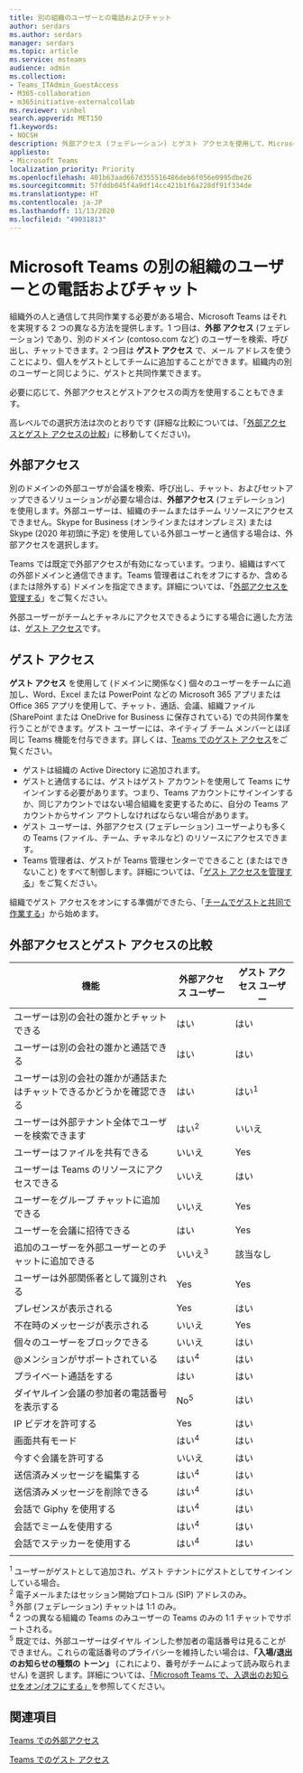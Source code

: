 ```yaml
---
title: 別の組織のユーザーとの電話およびチャット
author: serdars
ms.author: serdars
manager: serdars
ms.topic: article
ms.service: msteams
audience: admin
ms.collection:
- Teams_ITAdmin_GuestAccess
- M365-collaboration
- m365initiative-externalcollab
ms.reviewer: vinbel
search.appverid: MET150
f1.keywords:
- NOCSH
description: 外部アクセス (フェデレーション) とゲスト アクセスを使用して、Microsoft Teams で組織外のユーザーと電話およびチャットし、ユーザーを検索および追加する方法を説明します。
appliesto:
- Microsoft Teams
localization_priority: Priority
ms.openlocfilehash: 401b63aad667d355516486deb6f056e0995dbe26
ms.sourcegitcommit: 57fddb045f4a9df14cc421b1f6a228df91f334de
ms.translationtype: HT
ms.contentlocale: ja-JP
ms.lasthandoff: 11/13/2020
ms.locfileid: "49031813"
---
```

<a name="call-and-chat-with-users-from-other-organizations-in-microsoft-teams"></a>Microsoft Teams の別の組織のユーザーとの電話およびチャット
======================================================

組織外の人と通信して共同作業する必要がある場合、Microsoft Teams はそれを実現する 2 つの異なる方法を提供します。1 つ目は、**外部 アクセス** (フェデレーション) であり、別のドメイン (contoso.com など) のユーザーを検索、呼び出し、チャットできます。2 つ目は **ゲスト アクセス** で、メール アドレスを使うことにより、個人をゲストとしてチームに追加することができます。組織内の別のユーザーと同じように、ゲストと共同作業できます。

必要に応じて、外部アクセスとゲストアクセスの両方を使用することもできます。

高レベルでの選択方法は次のとおりです (詳細な比較については、「[外部アクセスとゲスト アクセスの比較](#compare-external-and-guest-access)」に移動してください)。

## <a name="external-access"></a>外部アクセス

別のドメインの外部ユーザが会議を検索、呼び出し、チャット、およびセットアップできるソリューションが必要な場合は、**外部アクセス** (フェデレーション) を使用します。外部ユーザーは、組織のチームまたはチーム リソースにアクセスできません。Skype for Business (オンラインまたはオンプレミス) または Skype (2020 年初頭に予定) を使用している外部ユーザーと通信する場合は、外部アクセスを選択します。 

Teams では既定で外部アクセスが有効になっています。つまり、組織はすべての外部ドメインと通信できます。Teams 管理者はこれをオフにするか、含める (または除外する) ドメインを指定できます。詳細については、「[外部アクセスを管理する](manage-external-access.md)」をご覧ください。 

外部ユーザーがチームとチャネルにアクセスできるようにする場合に適した方法は、[ゲスト アクセス](#guest-access)です。 


## <a name="guest-access"></a>ゲスト アクセス

**ゲスト アクセス** を使用して (ドメインに関係なく) 個々のユーザーをチームに追加し、Word、Excel または PowerPoint などの Microsoft 365 アプリまたは Office 365 アプリを使用して、チャット、通話、会議、組織ファイル (SharePoint または OneDrive for Business に保存されている) での共同作業を行うことができます。ゲスト ユーザーには、ネイティブ チーム メンバーとほぼ同じ Teams 機能を付与できます。詳しくは、[Teams でのゲスト アクセス](guest-access.md)をご覧ください。

- ゲストは組織の Active Directory に追加されます。
- ゲストと通信するには、ゲストはゲスト アカウントを使用して Teams にサインインする必要があります。つまり、Teams アカウントにサインインするか、同じアカウントではない場合組織を変更するために、自分の Teams アカウントからサイン アウトしなければならない場合があります。
- ゲスト ユーザーは、外部アクセス (フェデレーション) ユーザーよりも多くの Teams (ファイル、チーム、チャネルなど) のリソースにアクセスできます。
- Teams 管理者は、ゲストが Teams 管理センターでできること (またはできないこと) をすべて制御します。詳細については、「[ゲスト アクセスを管理する](manage-guests.md)」をご覧ください。

組織でゲスト アクセスをオンにする準備ができたら、「[チームでゲストと共同で作業する](https://docs.microsoft.com/microsoft-365/solutions/collaborate-as-team)」から始めます。


## <a name="compare-external-and-guest-access"></a>外部アクセスとゲスト アクセスの比較

| 機能 | 外部アクセス ユーザー | ゲスト アクセス ユーザー |
|---------|-----------------------|--------------------|
| ユーザーは別の会社の誰かとチャットできる | はい |はい |
| ユーザーは別の会社の誰かと通話できる | はい | はい |
| ユーザーは別の会社の誰かが通話またはチャットできるかどうかを確認できる | はい | はい<sup>1</sup> |
| ユーザーは外部テナント全体でユーザーを検索できます | はい<sup>2</sup> | いいえ |
| ユーザーはファイルを共有できる | いいえ | Yes |
| ユーザーは Teams のリソースにアクセスできる | いいえ | はい |
| ユーザーをグループ チャットに追加できる | いいえ | Yes |
| ユーザーを会議に招待できる | はい | Yes |
| 追加のユーザーを外部ユーザーとのチャットに追加できる | いいえ<sup>3</sup> | 該当なし |
| ユーザーは外部関係者として識別される | Yes | Yes |
| プレゼンスが表示される | Yes | はい |
| 不在時のメッセージが表示される | いいえ | Yes |
| 個々のユーザーをブロックできる | いいえ | はい |
| @メンションがサポートされている | はい<sup>4</sup> | はい |
| プライベート通話をする | はい | はい |
| ダイヤルイン会議の参加者の電話番号を表示する | No<sup>5</sup> | はい |
| IP ビデオを許可する | Yes | はい |
| 画面共有モード | はい<sup>4</sup> | はい |
| 今すぐ会議を許可する | いいえ | はい |
| 送信済みメッセージを編集する | はい<sup>4</sup> | はい |
| 送信済みメッセージを削除できる | はい<sup>4</sup> | はい |
| 会話で Giphy を使用する | はい<sup>4</sup> | はい |
| 会話でミームを使用する | はい<sup>4</sup> | はい |
| 会話でステッカーを使用する | はい<sup>4</sup> | はい |
||||

<sup>1</sup> ユーザーがゲストとして追加され、ゲスト テナントにゲストとしてサインインしている場合。<br>
<sup>2</sup> 電子メールまたはセッション開始プロトコル (SIP) アドレスのみ。<br>
<sup>3</sup> 外部 (フェデレーション) チャットは 1:1 のみ。<br>
<sup>4</sup> 2 つの異なる組織の Teams のみユーザーの Teams のみの 1:1 チャットでサポートされる。 <br>
<sup>5</sup> 既定では、外部ユーザーはダイヤル インした参加者の電話番号は見ることができません。これらの電話番号のプライバシーを維持したい場合は、**「入場/退出のお知らせの種類の **トーン**」** (これにより、番号がチームによって読み取られません) を選択 します。詳細については、[「Microsoft Teams で、入退出のお知らせをオン/オフにする」](turn-on-or-off-entry-and-exit-announcements-for-meetings-in-teams.md)を参照してください。

## <a name="related-topics"></a>関連項目

[Teams での外部アクセス](manage-external-access.md)

[Teams でのゲスト アクセス](guest-access.md)

